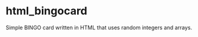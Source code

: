html_bingocard
==============

Simple BINGO card written in HTML that uses random integers and arrays.
